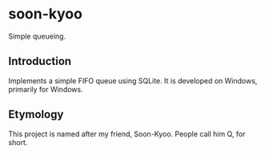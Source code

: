 # soon-kyoo
Simple queueing.

## Introduction
Implements a simple FIFO queue using SQLite. It is developed on Windows,
primarily for Windows.

## Etymology
This project is named after my friend, Soon-Kyoo. People call him Q, for short.
